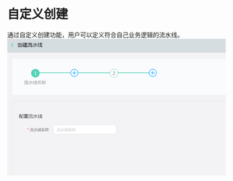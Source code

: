 # 自定义创建
通过自定义创建功能，用户可以定义符合自己业务逻辑的流水线。
![](../../../../image/codepipeline/Create-customized-instance.png) 
